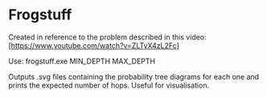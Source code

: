 # Frogstuff

Created in reference to the problem described in this video: [https://www.youtube.com/watch?v=ZLTyX4zL2Fc]

Use: frogstuff.exe MIN_DEPTH MAX_DEPTH

Outputs .svg files containing the probability tree diagrams for each one and prints the expected number of hops. Useful for visualisation. 